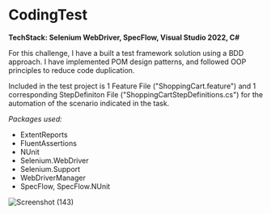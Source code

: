 # CodingTest
**TechStack: Selenium WebDriver, SpecFlow, Visual Studio 2022, C#**

For this challenge, I have a built a test framework solution using a BDD approach.
I have implemented POM design patterns, and followed OOP principles to reduce code duplication.

Included in the test project is 1 Feature File ("ShoppingCart.feature") and 1 corresponding StepDefiniton File ("ShoppingCartStepDefinitions.cs") for the automation of the scenario indicated in the task.

*Packages used:* 
- ExtentReports
- FluentAssertions
- NUnit
- Selenium.WebDriver
- Selenium.Support
- WebDriverManager
- SpecFlow, SpecFlow.NUnit

![Screenshot (143)](https://github.com/LeonitaGG/codingTest/assets/9624809/eb22f90a-5265-4763-9700-52c0ed27bdd9)
